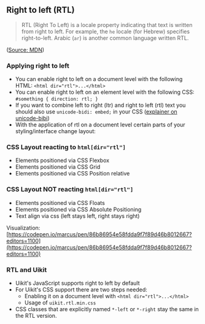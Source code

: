 ## Right to left (RTL)

> RTL (Right To Left) is a locale property indicating that text is written from right to left. For example, the `he` locale (for Hebrew) specifies right-to-left. Arabic (`ar`) is another common language written RTL.

([Source: MDN](https://developer.mozilla.org/en-US/docs/Glossary/rtl))

### Applying right to left

- You can enable right to left on a document level with the following HTML: `<html dir="rtl">...</html>`
- You can enable right to left on an element level with the following CSS: `#something { direction: rtl; }`
- If you want to combine left to right (ltr) and right to left (rtl) text you should also use `unicode-bidi: embed;` in your CSS ([explainer on unicode-bibi](https://developer.mozilla.org/en-US/docs/Web/CSS/unicode-bidi))
- With the application of rtl on a document level certain parts of your styling/interface change layout:

### CSS Layout reacting to `html[dir="rtl"]`

- Elements positioned via CSS Flexbox
- Elements positioned via CSS Grid
- Elements positioned via CSS Position relative

### CSS Layout NOT reacting `html[dir="rtl"]`

- Elements positioned via CSS Floats
- Elements positioned via CSS Absolute Positioning
- Text align via css (left stays left, right stays right)

Visualization: [https://codepen.io/marcus/pen/86b86954e58fdda9f7f89d46b8012667?editors=1100](https://codepen.io/marcus/pen/86b86954e58fdda9f7f89d46b8012667?editors=1100)

### RTL and Uikit

- Uikit's JavaScript supports right to left by default
- For Uikit's CSS support there are two steps needed:
  - Enabling it on a document level with `<html dir="rtl">...</html>`
  - Usage of `uikit.rtl.min.css`
- CSS classes that are explicitly named `*-left` or `*-right` stay the same in the RTL version.
